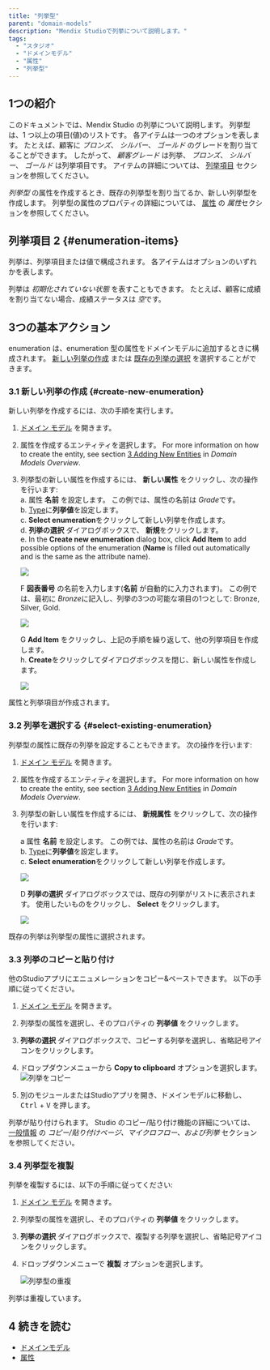 ```yaml
---
title: "列挙型"
parent: "domain-models"
description: "Mendix Studioで列挙について説明します。"
tags:
  - "スタジオ"
  - "ドメインモデル"
  - "属性"
  - "列挙型"
---
```


## 1つの紹介

このドキュメントでは、Mendix Studio の列挙について説明します。 列挙型は、1 つ以上の項目(値)のリストです。 各アイテムは一つのオプションを表します。 たとえば、顧客に *ブロンズ*、 *シルバー*、 *ゴールド* のグレードを割り当てることができます。 したがって、 *顧客グレード* は列挙、 *ブロンズ*、 *シルバー*、 *ゴールド* は列挙項目です。  アイテムの詳細については、 [列挙項目](#enumeration-items) セクションを参照してください。

*列挙型* の属性を作成するとき、既存の列挙型を割り当てるか、新しい列挙型を作成します。 列挙型の属性のプロパティの詳細については、 [属性](domain-models-attributes#attribute-properties) の *属性*セクションを参照してください。

## 列挙項目 2 {#enumeration-items}

列挙は、列挙項目または値で構成されます。 各アイテムはオプションのいずれかを表します。

列挙は *初期化されていない状態* を表すこともできます。 たとえば、顧客に成績を割り当てない場合、成績ステータスは *空*です。

## 3つの基本アクション

enumeration は、enumeration 型の属性をドメインモデルに追加するときに構成されます。 [新しい列挙の作成](#create-new-enumeration) または [既存の列挙の選択](#select-existing-enumeration) を選択することができます。

### 3.1 新しい列挙の作成 {#create-new-enumeration}

新しい列挙を作成するには、次の手順を実行します。

1. [ドメイン モデル](domain-models) を開きます。

2. 属性を作成するエンティティを選択します。 For more information on how to create the entity, see section [3 Adding New Entities](domain-models#adding-new-entities) in *Domain Models Overview*.

3.  列挙型の新しい属性を作成するには、 **新しい属性** をクリックし、次の操作を行います:<br /> a. 属性 **名前** を設定します。 この例では、属性の名前は *Grade*です。<br /> b. [Type](domain-models-attributes)に**列挙値**を設定します。<br /> c. **Select enumeration**をクリックして新しい列挙を作成します。<br />d. **列挙の選択** ダイアログボックスで、 **新規**をクリックします。<br/> e. In the **Create new enumeration** dialog box, click **Add Item** to add possible options of the enumeration (**Name** is filled out automatically and is the same as the attribute name).<br />

    ![](attachments/domain-models-enumeration/new-enumeration-add-item.png)<br />

    F **図表番号** の名前を入力します(**名前** が自動的に入力されます)。 この例では、最初に  *Bronze*に記入し、列挙の3つの可能な項目の1つとして: Bronze, Silver, Gold. <br />

    ![](attachments/domain-models-enumeration/new-enumeration-add-item-bronze.png)<br />

    G **Add Item** をクリックし、上記の手順を繰り返して、他の列挙項目を作成します。<br /> h. **Create**をクリックしてダイアログボックスを閉じ、新しい属性を作成します。

    ![](attachments/domain-models-enumeration/new-enumeration-bronze-silver-gold.png)

属性と列挙項目が作成されます。

### 3.2 列挙を選択する {#select-existing-enumeration}

列挙型の属性に既存の列挙を設定することもできます。 次の操作を行います:

1. [ドメイン モデル](domain-models) を開きます。

2. 属性を作成するエンティティを選択します。 For more information on how to create the entity, see section [3 Adding New Entities](domain-models#adding-new-entities) in *Domain Models Overview*.

3.  列挙型の新しい属性を作成するには、 **新規属性** をクリックして、次の操作を行います:<br />

    a 属性 **名前** を設定します。 この例では、属性の名前は *Grade*です。<br /> b. [Type](domain-models-attributes)に**列挙値**を設定します。<br /> c. **Select enumeration**をクリックして新しい列挙を作成します。<br />

    ![](attachments/domain-models-enumeration/new-attribute-select-enumeration.png) <br/>

    D **列挙の選択** ダイアログボックスでは、既存の列挙がリストに表示されます。 使用したいものをクリックし、 **Select** をクリックします。<br />

    ![](attachments/domain-models-enumeration/selecting-existing-enumeration.png)

既存の列挙は列挙型の属性に選択されます。

### 3.3 列挙のコピーと貼り付け

他のStudioアプリにエニュメレーションをコピー&ペーストできます。 以下の手順に従ってください。

1. [ドメイン モデル](domain-models) を開きます。

2. 列挙型の属性を選択し、そのプロパティの **列挙値** をクリックします。

3. **列挙の選択** ダイアログボックスで、コピーする列挙を選択し、省略記号アイコンをクリックします。

4. ドロップダウンメニューから **Copy to clipboard** オプションを選択します。 ![列挙をコピー](attachments/domain-models-enumeration/copy-to-clipboard.png)

5. 別のモジュールまたはStudioアプリを開き、ドメインモデルに移動し、 <kbd>Ctrl</kbd> + <kbd>V</kbd> を押します。

列挙が貼り付けられます。 Studio のコピー/貼り付け機能の詳細については、 [一般情報](general#copy-paste-documents) の *コピー/貼り付けページ、マイクロフロー、および列挙* セクションを参照してください。

### 3.4 列挙型を複製

列挙を複製するには、以下の手順に従ってください:

1. [ドメイン モデル](domain-models) を開きます。

2. 列挙型の属性を選択し、そのプロパティの **列挙値** をクリックします。

3. **列挙の選択** ダイアログボックスで、複製する列挙を選択し、省略記号アイコンをクリックします。

4.  ドロップダウンメニューで **複製** オプションを選択します。

    ![列挙型の重複](attachments/domain-models-enumeration/duplicate.png)

列挙は重複しています。

## 4 続きを読む

* [ドメインモデル](domain-models)
* [属性](domain-models-attributes) 

